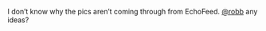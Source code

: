 I don’t know why the pics aren’t coming through from EchoFeed. <span class="h-card" translate="no">[@<span>robb</span>](https://social.lol/@robb)</span> any ideas?